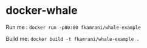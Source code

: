 # docker-whale

Run me : `docker run -p80:80 fkamrani/whale-example`

Build me: `docker build -t fkamrani/whale-example .`
